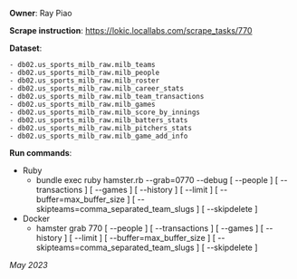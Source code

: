 **Owner**: Ray Piao
 
**Scrape instruction**: https://lokic.locallabs.com/scrape_tasks/770

**Dataset**:

    - db02.us_sports_milb_raw.milb_teams
    - db02.us_sports_milb_raw.milb_people
    - db02.us_sports_milb_raw.milb_roster
    - db02.us_sports_milb_raw.milb_career_stats
    - db02.us_sports_milb_raw.milb_team_transactions
    - db02.us_sports_milb_raw.milb_games
    - db02.us_sports_milb_raw.milb_score_by_innings
    - db02.us_sports_milb_raw.milb_batters_stats
    - db02.us_sports_milb_raw.milb_pitchers_stats
    - db02.us_sports_milb_raw.milb_game_add_info

**Run commands**:
- Ruby
  - bundle exec ruby hamster.rb --grab=0770 --debug [ --people ] [ --transactions ] [ --games ] [ --history ] [ --limit ] [ --buffer=max_buffer_size ] [ --skipteams=comma_separated_team_slugs ] [ --skipdelete ]
- Docker
  - hamster grab 770 [ --people ] [ --transactions ] [ --games ] [ --history ] [ --limit ] [ --buffer=max_buffer_size ] [ --skipteams=comma_separated_team_slugs ] [ --skipdelete ]

_May 2023_
